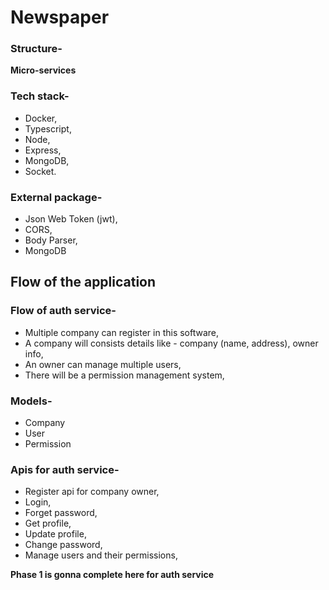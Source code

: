# Newspaper

### Structure-
**Micro-services**

### Tech stack- 
- Docker, 
- Typescript, 
- Node, 
- Express, 
- MongoDB, 
- Socket.

### External package- 
- Json Web Token (jwt),
- CORS,
- Body Parser,
- MongoDB

## Flow of the application

### Flow of auth service-
- Multiple company can register in this software,
- A company will consists details like - company (name, address), owner info,
- An owner can manage multiple users,
- There will be a permission management system,

### Models-
- Company
- User
- Permission

### Apis for auth service-
- Register api for company owner,
- Login,
- Forget password,
- Get profile,
- Update profile,
- Change password,
- Manage users and their permissions,

**Phase 1 is gonna complete here for auth service**